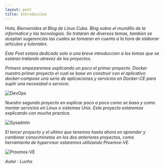 ```yaml
---
layout: post
title: Introduccion
---
```


_Hola, Bienvenidos al Blog de Linux Cuba. Blog sobre el mundillo de la informatica y las tecnologias. Se trataran de diversos temas, tambien se aceptan sugerencias las cuales se tomaran en cuenta a la hora de elaborar articulos y tutoriales._

_Este Post estara dedicado solo a una breve introduccion a los temas que se estaran tratando atravez de los proyectos._

_Primero empezaremos explicando un poco el primer proyecto. Docker nuestro primer proyecto el cual se base en construir con el aplicativo docker-compose una serie de aplicaciones y servicios en Docker-CE para suplir una necesidad o servicio._

![DevOps](https://cdn.hipwallpaper.com/i/91/97/hxd5Ls.jpg)

_Nuestro segundo proyecto en explicar poco a poco como se basa y como montar servicios en Linux o sistemas Unix. Este proyecto estaremos explicando con mucha practica._

![Sysadmin](https://www.hostgator.mx/blog/wp-content/uploads/2017/07/SysAdmin_Blog.jpg)

_El tercer proyecto y el ultimo que tenemos hasta ahora en aprender y combinar conociminetos en los dos anteriores proyectos, como herramienta de hypervisor estaremos utilizando Proxmox-VE._

![Proxmox-VE](https://www.unixmen.com/wp-content/uploads/2015/07/Proxmox.png)

*Autor* : _Lucho_